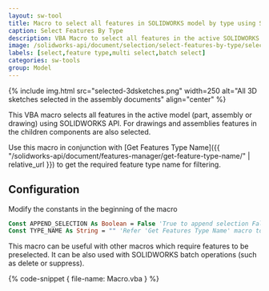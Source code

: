 ```yaml
---
layout: sw-tool
title: Macro to select all features in SOLIDWORKS model by type using SOLIDWORKS API
caption: Select Features By Type
description: VBA Macro to select all features in the active SOLIDWORKS model (part, assembly or drawing) by specifying its type
image: /solidworks-api/document/selection/select-features-by-type/selected-3dsketches.png
labels: [select,feature type,multi select,batch select]
categories: sw-tools
group: Model
---
```

{% include img.html src="selected-3dsketches.png" width=250 alt="All 3D sketches selected in the assembly documents" align="center" %}

This VBA macro selects all features in the active model (part, assembly or drawing) using SOLIDWORKS API. For drawings and assemblies features in the children components are also selected.

Use this macro in conjunction with [Get Features Type Name]({{ "/solidworks-api/document/features-manager/get-feature-type-name/" | relative_url }}) to get the required feature type name for filtering.

## Configuration

Modify the constants in the beginning of the macro

~~~ vb
Const APPEND_SELECTION As Boolean = False 'True to append selection False to clear existing selection
Const TYPE_NAME As String = "" 'Refer 'Get Features Type Name' macro to get the type name from the feature
~~~

This macro can be useful with other macros which require features to be preselected. It can be also used with SOLIDWORKS batch operations (such as delete or suppress).

{% code-snippet { file-name: Macro.vba } %}